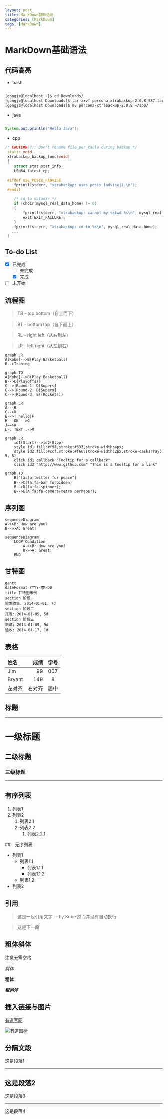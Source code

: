 ```yaml
---
layout: post
title: MarkDown基础语法
categories: [MarkDown]
tags: [MarkDown]
---
```


# MarkDown基础语法

## 代码高亮
- bash

```bash

[gongjz@localhost ~]$ cd Downloads/
[gongjz@localhost Downloads]$ tar zxvf percona-xtrabackup-2.0.8-587.tar.gz 
[gongjz@localhost Downloads]$ mv percona-xtrabackup-2.0.8 ~/app/

```
- java

```java

System.out.println("Hello Java");

```

- cpp
```cpp
/* CAUTION(?): Don't rename file_per_table during backup */
 static void
 xtrabackup_backup_func(void)
 {
 	struct stat stat_info;
 	LSN64 latest_cp;
 
 #ifdef USE_POSIX_FADVISE
 	fprintf(stderr, "xtrabackup: uses posix_fadvise().\n");
 #endif
 
 	/* cd to datadir */
 	if (chdir(mysql_real_data_home) != 0)
 	{
 		fprintf(stderr, "xtrabackup: cannot my_setwd %s\n", mysql_real_data_home);
 		exit(EXIT_FAILURE);
 	}
 	fprintf(stderr, "xtrabackup: cd to %s\n", mysql_real_data_home);
   ...
 }
```

## To-do List
- [x] 已完成
    - [ ] 未完成
    - [x] 完成
- [ ] 未开始

## 流程图 

> TB - top bottom（自上而下）

> BT - bottom top（自下而上）

> RL - right left（从右到左）

> LR - left right（从左到右）

```
graph LR
A[Kobe]-->B(Play Basketball)
B-->Traning
```


```
graph TD
A[Kobe]-->B(Play Basketball)
B-->C{Playoffs?}
C-->|Round-1| D[Supers]
C-->|Round-2| D[Supers]
C-->|Round-3| E((Rockets))

```


```
graph LR
A---B
C-->D
E-->| hello|F
H-- OK -->G
J==>K
L-. TEXT .->M
```

```
graph LR
    id1(Start)-->id2(Stop)
    style id1 fill:#f9f,stroke:#333,stroke-width:4px;
    style id2 fill:#ccf,stroke:#f66,stroke-width:2px,stroke-dasharray: 5, 5;
    click id1 callback "Tooltip for a callback"
    click id2 "http://www.github.com" "This is a tooltip for a link"
```

```
graph TD
    B["fa:fa-twitter for peace"]
    B-->C[fa:fa-ban forbidden]
    B-->D(fa:fa-spinner);
    B-->E(A fa:fa-camera-retro perhaps?);
```





## 序列图

```
sequenceDiagram
A->>B: How are you?
B-->>A: Great!
```

```
sequenceDiagram
    LOOP Condition
        A->>B: How are you?
        B->>A: Great!
    END
```

## 甘特图

```
gantt
dateFormat YYYY-MM-DD
title 甘特图示例
section 阶段一
需求收集: 2014-01-01, 7d
section 阶段二
开发: 2014-01-05, 5d
section 阶段三
测试: 2014-01-09, 9d
验收: 2014-01-17, 1d
```
## 表格

| 姓名   | 成绩   | 学号        |
| :----- | -----: | :---------: |
| Jim    | 99     | 007         |
| Bryant | 149    | 8           |
| 左对齐 | 右对齐 | 居中        |

## 标题
---
# 一级标题
## 二级标题
### 三级标题
---

## 有序列表
1. 列表1
2. 列表2
    1. 列表2.1
    2. 列表2.2
        1. 列表2.2.1

##　无序列表
- 列表1
    - 列表1.1
        - 列表1.1.1
        - 列表1.1.2
    - 列表1.2
- 列表2

## 引用
> 这是一段引用文字
-- by Kobe
> 然而并没有自动换行

> 这是下一段

## 粗体斜体
注意无需空格

*斜体*

**粗体**

***粗斜体***

## 插入链接与图片

[有道官网](http://note.youdao.com/)

![有道图标](http://note.youdao.com/favicon.ico)

## 分隔文段

这是段落1
***
这是段落2
---
这是段落3

---
这是段落4





